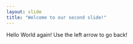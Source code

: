 ```yaml
---
layout: slide
title: "Welcome to our second slide!"
---
```

Hello World again!
Use the left arrow to go back!
